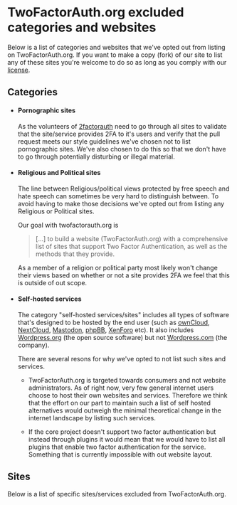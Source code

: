 # TwoFactorAuth.org excluded categories and websites

Below is a list of categories and websites that we've opted out from listing on TwoFactorAuth.org. If you want to make a copy (fork) of our site to list any of these sites you're welcome to do so as long as you comply with our [license](https://github.com/2factorauth/twofactorauth/blob/master/LICENSE).

## Categories

*   #### Pornographic sites

    As the volunteers of [2factorauth](https://github.com/2factorauth) need to go through all sites to validate that the site/service provides 2FA to it's users and verify that the pull request meets our style guidelines we've chosen not   to list pornographic sites.
    We've also chosen to do this so that we don't have to go through potentially disturbing or illegal material.

*   #### Religious and Political sites

    The line between Religious/political views protected by free speech and hate speech can sometimes be very hard to distinguish between.
    To avoid having to make those decisions we've opted out from listing any Religious or Political sites.

    Our goal with twofactorauth.org is

    > [...] to build a website (TwoFactorAuth.org) with a comprehensive list of sites that support Two Factor Authentication, as well as the methods that they provide.

    As a member of a religion or political party most likely won't change their views based on whether or not a site provides 2FA we feel that this is outside of out scope.

*   #### Self-hosted services

    The category "self-hosted services/sites" includes all types of software that's designed to be hosted by the end user (such as [ownCloud](https://owncloud.org/), [NextCloud](https://nextcloud.com/), [Mastodon](https://joinmastodon.org/), [phpBB](https://www.phpbb.com/), [XenForo](https://xenforo.com/) etc).
    It also includes [Wordpress.org](https://wordpress.org/) (the open source software) but not [Wordpress.com](https://wordpress.com/) (the company).

    There are several resons for why we've opted to not list such sites and services.

      -   TwoFactorAuth.org is targeted towards consumers and not website     administrators. As of right now, very few general internet users choose to host their own websites and services. Therefore we think that the effort on our part to maintain such a list of self hosted alternatives would outweigh the minimal theoretical change in the internet landscape by listing such services.

      -   If the core project doesn't support two factor authentication but instead through plugins it would mean that we would have to list all plugins that enable two factor authentication for the service. Something that is currently impossible with out website layout.

## Sites

Below is a list of specific sites/services excluded from TwoFactorAuth.org.
